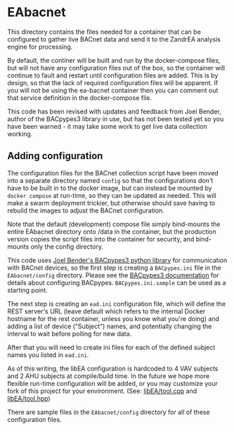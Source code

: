 # EAbacnet

This directory contains the files needed for a container that can be configured to gather live BACnet data and send it to the ZandrEA analysis engine for processing.

By default, the continer will be built and run by the docker-compose files, but will not have any configuration files out of the box, so the container will continue to fault and restart until configuration files are added. This is by design, so that the lack of required configuration files will be apparent. If you will not be using the ea-bacnet container then you can comment out that service definition in the docker-compose file.

This code has been revised with updates and feedback from Joel Bender, author of the BACpypes3 library in use, but has not been tested yet so you have been warned - it may take some work to get live data collection working.

## Adding configuration

The configuration files for the BACnet collection script have been moved into a separate directory named `config` so that the configurations don't have to be built in to the docker image, but can instead be mounted by `docker compose` at run-time, so they can be updated as needed. This will make a swarm deployment trickier, but otherwise should save having to rebuild the images to adjust the BACnet configuration.

Note that the default (development) compose file simply bind-mounts the entire EAbacnet directory onto /data in the container, but the production version copies the script files into the container for security, and bind-mounts only the config directory.

This code uses [Joel Bender's BACpypes3 python library](https://github.com/JoelBender/BACpypes3) for communication with BACnet devices, so the first step is creating a `BACpypes.ini` file in the `EAbacnet/config` directory. Please see the [BACpypes3 documentation](https://bacpypes3.readthedocs.io/en/latest/) for details about configuring BACpypes. `BACpypes.ini.sample` can be used as a starting point.

The next step is creating an `ead.ini` configuration file, which will define the REST server's URL (leave default which refers to the internal Docker hostname for the rest container, unless you know what you're doing) and adding a list of device ("Subject") names, and potentially changing the interval to wait before polling for new data.

After that you will need to create ini files for each of the defined subject names you listed in `ead.ini`.

As of this writing, the libEA configuration is hardcoded to 4 VAV subjects and 2 AHU subjects at compile/build time. In the future we hope more flexible run-time configuration will be added, or you may customize your fork of this project for your environment. (See: [libEA/tool.cpp](../libEA/tool.cpp) and [libEA/tool.hpp](../libEA/tool.hpp))

There are sample files in the `EAbacnet/config` directory for all of these configuration files.
